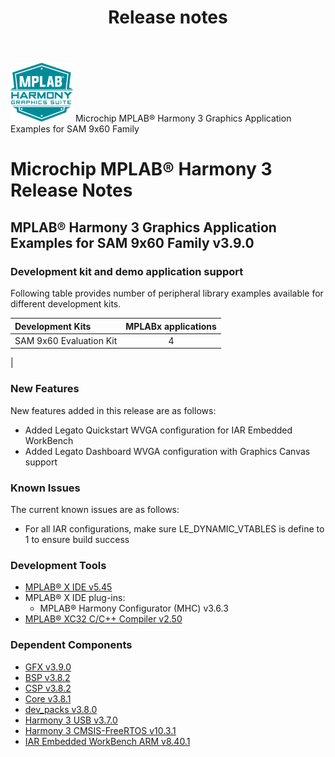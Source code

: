 ﻿---
title: Release notes
nav_order: 99
---

![MPLAB® Harmony Graphics Suite](./docs/images/mhgs.png) Microchip MPLAB® Harmony 3 Graphics Application Examples for SAM 9x60 Family
# Microchip MPLAB® Harmony 3 Release Notes

## MPLAB® Harmony 3 Graphics Application Examples for SAM 9x60 Family v3.9.0

### Development kit and demo application support

Following table provides number of peripheral library examples available for different development kits.

| Development Kits  | MPLABx applications |
|:-----------------|:-------------------:|
| SAM 9x60 Evaluation Kit | 4 |
|


### New Features

New features added in this release are as follows:

- Added Legato Quickstart WVGA configuration for IAR Embedded WorkBench
- Added Legato Dashboard WVGA configuration with Graphics Canvas support

### Known Issues

The current known issues are as follows:

- For all IAR configurations, make sure LE_DYNAMIC_VTABLES is define to 1 to ensure build success

### Development Tools

- [MPLAB® X IDE v5.45](https://www.microchip.com/mplab/mplab-x-ide)
- MPLAB® X IDE plug-ins:
  - MPLAB® Harmony Configurator (MHC) v3.6.3
- [MPLAB® XC32 C/C++ Compiler v2.50](https://www.microchip.com/mplab/compilers)

### Dependent Components

* [GFX v3.9.0](https://github.com/Microchip-MPLAB-Harmony/gfx/releases/tag/v3.9.0)
* [BSP v3.8.2](https://github.com/Microchip-MPLAB-Harmony/bsp/releases/tag/v3.8.2)
* [CSP v3.8.2 ](https://github.com/Microchip-MPLAB-Harmony/csp/releases/tag/v3.8.2)
* [Core v3.8.1 ](https://github.com/Microchip-MPLAB-Harmony/core/releases/tag/v3.8.1)
* [dev_packs v3.8.0 ](https://github.com/Microchip-MPLAB-Harmony/dev_packs/releases/tag/v3.8.0)
* [Harmony 3 USB v3.7.0](https://github.com/Microchip-MPLAB-Harmony/usb/releases/tag/v3.7.0)
* [Harmony 3 CMSIS-FreeRTOS v10.3.1](https://github.com/ARM-software/CMSIS-FreeRTOS)
* [IAR Embedded WorkBench ARM v8.40.1](https://www.iar.com/iar-embedded-workbench/#!?architecture=Arm)
